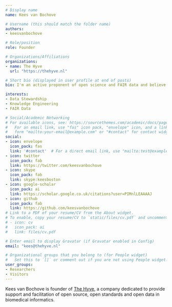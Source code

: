 ```yaml
---
# Display name
name: Kees van Bochove

# Username (this should match the folder name)
authors:
- keesvanbochove

# Role/position
role: Founder

# Organizations/Affiliations
organizations:
- name: The Hyve
  url: "https://thehyve.nl"

# Short bio (displayed in user profile at end of posts)
bio: I'm an active proponent of open science and FAIR data and believe in the power of open source communities.

interests:
- Data Stewardship
- Knowledge Engineering
- FAIR Data

# Social/Academic Networking
# For available icons, see: https://sourcethemes.com/academic/docs/page-builder/#icons
#   For an email link, use "fas" icon pack, "envelope" icon, and a link in the
#   form "mailto:your-email@example.com" or "#contact" for contact widget.
social:
- icon: envelope
  icon_pack: fas
  link: '#contact'  # For a direct email link, use "mailto:test@example.org".
- icon: twitter
  icon_pack: fab
  link: https://twitter.com/keesvanbochove
- icon: skype
  icon_pack: fab
  link: skype:keesboston
- icon: google-scholar
  icon_pack: ai
  link: https://scholar.google.co.uk/citations?user=PIMnlLEAAAAJ
- icon: github
  icon_pack: fab
  link: https://github.com/keesvanbochove
# Link to a PDF of your resume/CV from the About widget.
# To enable, copy your resume/CV to `static/files/cv.pdf` and uncomment the lines below.
# - icon: cv
#   icon_pack: ai
#   link: files/cv.pdf

# Enter email to display Gravatar (if Gravatar enabled in Config)
email: "kees@thehyve.nl"

# Organizational groups that you belong to (for People widget)
#   Set this to `[]` or comment out if you are not using People widget.
user_groups:
- Researchers
- Visitors
---
```


Kees van Bochove is founder of <a href="https://thehyve.nl">The Hyve</a>, a company dedicated to provide support and facilitation of open source, open standards and open data in biomedical informatics. 
